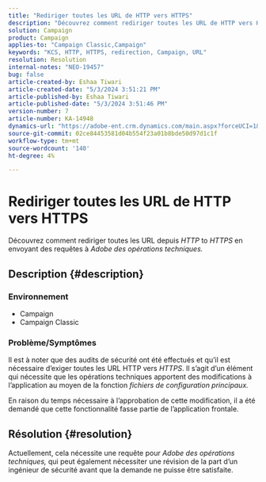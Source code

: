 ```yaml
---
title: "Rediriger toutes les URL de HTTP vers HTTPS"
description: "Découvrez comment rediriger toutes les URL de HTTP vers HTTPS"
solution: Campaign
product: Campaign
applies-to: "Campaign Classic,Campaign"
keywords: "KCS, HTTP, HTTPS, redirection, Campaign, URL"
resolution: Resolution
internal-notes: "NEO-19457"
bug: false
article-created-by: Eshaa Tiwari
article-created-date: "5/3/2024 3:51:21 PM"
article-published-by: Eshaa Tiwari
article-published-date: "5/3/2024 3:51:46 PM"
version-number: 7
article-number: KA-14948
dynamics-url: "https://adobe-ent.crm.dynamics.com/main.aspx?forceUCI=1&pagetype=entityrecord&etn=knowledgearticle&id=768ec9f6-6409-ef11-9f89-000d3a32bd42"
source-git-commit: 02ce84453581d04b554f23a01b8bde50d97d1c1f
workflow-type: tm+mt
source-wordcount: '140'
ht-degree: 4%

---
```


# Rediriger toutes les URL de HTTP vers HTTPS


Découvrez comment rediriger toutes les URL depuis *HTTP* to *HTTPS* en envoyant des requêtes à *Adobe des opérations techniques.*

## Description {#description}


### Environnement

- Campaign
- Campaign Classic


### Problème/Symptômes

Il est à noter que des audits de sécurité ont été effectués et qu’il est nécessaire d’exiger toutes les URL HTTP vers *HTTPS*. Il s’agit d’un élément qui nécessite que les opérations techniques apportent des modifications à l’application au moyen de la fonction *fichiers de configuration principaux.*

En raison du temps nécessaire à l’approbation de cette modification, il a été demandé que cette fonctionnalité fasse partie de l’application frontale.


## Résolution {#resolution}


Actuellement, cela nécessite une requête pour *Adobe des opérations techniques,* qui peut également nécessiter une révision de la part d’un ingénieur de sécurité avant que la demande ne puisse être satisfaite.
